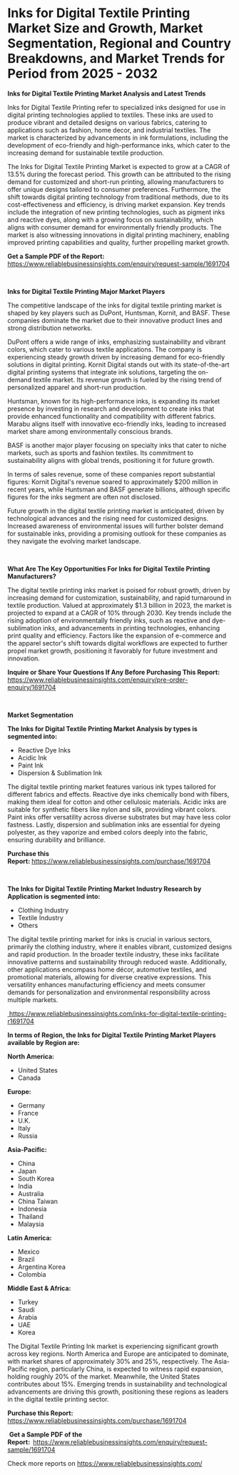 <p><h1>Inks for Digital Textile Printing Market Size and Growth, Market Segmentation, Regional and Country Breakdowns, and Market Trends for Period from 2025 -  2032</h1></p><p><strong>Inks for Digital Textile Printing Market Analysis and Latest Trends</strong></p>
<p><p>Inks for Digital Textile Printing refer to specialized inks designed for use in digital printing technologies applied to textiles. These inks are used to produce vibrant and detailed designs on various fabrics, catering to applications such as fashion, home decor, and industrial textiles. The market is characterized by advancements in ink formulations, including the development of eco-friendly and high-performance inks, which cater to the increasing demand for sustainable textile production.</p><p>The Inks for Digital Textile Printing Market is expected to grow at a CAGR of 13.5% during the forecast period. This growth can be attributed to the rising demand for customized and short-run printing, allowing manufacturers to offer unique designs tailored to consumer preferences. Furthermore, the shift towards digital printing technology from traditional methods, due to its cost-effectiveness and efficiency, is driving market expansion. Key trends include the integration of new printing technologies, such as pigment inks and reactive dyes, along with a growing focus on sustainability, which aligns with consumer demand for environmentally friendly products. The market is also witnessing innovations in digital printing machinery, enabling improved printing capabilities and quality, further propelling market growth.</p></p>
<p><strong>Get a Sample PDF of the Report:&nbsp;</strong> <a href="https://www.reliablebusinessinsights.com/enquiry/request-sample/1691704?utm_campaign=1674&utm_medium=2&utm_source=Github&utm_content=ia&utm_term=07012025&utm_id=inks-for-digital-textile-printing">https://www.reliablebusinessinsights.com/enquiry/request-sample/1691704</a></p>
<p>&nbsp;</p>
<p><strong>Inks for Digital Textile Printing Major Market Players</strong></p>
<p><p>The competitive landscape of the inks for digital textile printing market is shaped by key players such as DuPont, Huntsman, Kornit, and BASF. These companies dominate the market due to their innovative product lines and strong distribution networks.</p><p>DuPont offers a wide range of inks, emphasizing sustainability and vibrant colors, which cater to various textile applications. The company is experiencing steady growth driven by increasing demand for eco-friendly solutions in digital printing. Kornit Digital stands out with its state-of-the-art digital printing systems that integrate ink solutions, targeting the on-demand textile market. Its revenue growth is fueled by the rising trend of personalized apparel and short-run production.</p><p>Huntsman, known for its high-performance inks, is expanding its market presence by investing in research and development to create inks that provide enhanced functionality and compatibility with different fabrics. Marabu aligns itself with innovative eco-friendly inks, leading to increased market share among environmentally conscious brands.</p><p>BASF is another major player focusing on specialty inks that cater to niche markets, such as sports and fashion textiles. Its commitment to sustainability aligns with global trends, positioning it for future growth. </p><p>In terms of sales revenue, some of these companies report substantial figures: Kornit Digital's revenue soared to approximately $200 million in recent years, while Huntsman and BASF generate billions, although specific figures for the inks segment are often not disclosed.</p><p>Future growth in the digital textile printing market is anticipated, driven by technological advances and the rising need for customized designs. Increased awareness of environmental issues will further bolster demand for sustainable inks, providing a promising outlook for these companies as they navigate the evolving market landscape.</p></p>
<p>&nbsp;</p>
<p><strong>What Are The Key Opportunities For Inks for Digital Textile Printing Manufacturers?</strong></p>
<p><p>The digital textile printing inks market is poised for robust growth, driven by increasing demand for customization, sustainability, and rapid turnaround in textile production. Valued at approximately $1.3 billion in 2023, the market is projected to expand at a CAGR of 10% through 2030. Key trends include the rising adoption of environmentally friendly inks, such as reactive and dye-sublimation inks, and advancements in printing technologies, enhancing print quality and efficiency. Factors like the expansion of e-commerce and the apparel sector's shift towards digital workflows are expected to further propel market growth, positioning it favorably for future investment and innovation.</p></p>
<p><strong>Inquire or Share Your Questions If Any Before Purchasing This Report:</strong> <a href="https://www.reliablebusinessinsights.com/enquiry/pre-order-enquiry/1691704?utm_campaign=1674&utm_medium=2&utm_source=Github&utm_content=ia&utm_term=07012025&utm_id=inks-for-digital-textile-printing">https://www.reliablebusinessinsights.com/enquiry/pre-order-enquiry/1691704</a></p>
<p>&nbsp;</p>
<p><strong>Market Segmentation</strong></p>
<p><strong>The Inks for Digital Textile Printing Market Analysis by types is segmented into:</strong></p>
<p><ul><li>Reactive Dye Inks</li><li>Acidic Ink</li><li>Paint Ink</li><li>Dispersion & Sublimation Ink</li></ul></p>
<p><p>The digital textile printing market features various ink types tailored for different fabrics and effects. Reactive dye inks chemically bond with fibers, making them ideal for cotton and other cellulosic materials. Acidic inks are suitable for synthetic fibers like nylon and silk, providing vibrant colors. Paint inks offer versatility across diverse substrates but may have less color fastness. Lastly, dispersion and sublimation inks are essential for dyeing polyester, as they vaporize and embed colors deeply into the fabric, ensuring durability and brilliance.</p></p>
<p><strong>Purchase this Report:&nbsp;</strong><a href="https://www.reliablebusinessinsights.com/purchase/1691704?utm_campaign=1674&utm_medium=2&utm_source=Github&utm_content=ia&utm_term=07012025&utm_id=inks-for-digital-textile-printing">https://www.reliablebusinessinsights.com/purchase/1691704</a></p>
<p>&nbsp;</p>
<p><strong>The Inks for Digital Textile Printing Market Industry Research by Application is segmented into:</strong></p>
<p><ul><li>Clothing Industry</li><li>Textile Industry</li><li>Others</li></ul></p>
<p><p>The digital textile printing market for inks is crucial in various sectors, primarily the clothing industry, where it enables vibrant, customized designs and rapid production. In the broader textile industry, these inks facilitate innovative patterns and sustainability through reduced waste. Additionally, other applications encompass home décor, automotive textiles, and promotional materials, allowing for diverse creative expressions. This versatility enhances manufacturing efficiency and meets consumer demands for personalization and environmental responsibility across multiple markets.</p></p>
<p><a href="https://www.reliablebusinessinsights.com/inks-for-digital-textile-printing-r1691704?utm_campaign=1674&utm_medium=2&utm_source=Github&utm_content=ia&utm_term=07012025&utm_id=inks-for-digital-textile-printing">&nbsp;https://www.reliablebusinessinsights.com/inks-for-digital-textile-printing-r1691704</a></p>
<p><strong>In terms of Region, the Inks for Digital Textile Printing Market Players available by Region are:</strong></p>
<p>
    <p> <strong> North America: </strong>
        <ul>
            <li>United States</li>
            <li>Canada</li>
        </ul>
        </p> 
    <p> <strong> Europe: </strong>
        <ul>
            <li>Germany</li>
            <li>France</li>
            <li>U.K.</li>
            <li>Italy</li>
            <li>Russia</li>
        </ul>
        </p> 
    <p> <strong> Asia-Pacific: </strong>
        <ul>
            <li>China</li>
            <li>Japan</li>
            <li>South Korea</li>
            <li>India</li>
            <li>Australia</li>
            <li>China Taiwan</li>
            <li>Indonesia</li>
            <li>Thailand</li>
            <li>Malaysia</li>
        </ul>
        </p> 
    <p> <strong> Latin America: </strong>
        <ul>
            <li>Mexico</li>
            <li>Brazil</li>
            <li>Argentina Korea</li>
            <li>Colombia</li>
        </ul>
        </p> 
    <p> <strong> Middle East & Africa: </strong>
        <ul>
            <li>Turkey</li>
            <li>Saudi</li>
            <li>Arabia</li>
            <li>UAE</li>
            <li>Korea</li>
        </ul>
    </p>
    </p>
<p><p>The Digital Textile Printing Ink market is experiencing significant growth across key regions. North America and Europe are anticipated to dominate, with market shares of approximately 30% and 25%, respectively. The Asia-Pacific region, particularly China, is expected to witness rapid expansion, holding roughly 20% of the market. Meanwhile, the United States contributes about 15%. Emerging trends in sustainability and technological advancements are driving this growth, positioning these regions as leaders in the digital textile printing sector.</p></p>
<p><strong>Purchase this Report: </strong><a href="https://www.reliablebusinessinsights.com/purchase/1691704?utm_campaign=1674&utm_medium=2&utm_source=Github&utm_content=ia&utm_term=07012025&utm_id=inks-for-digital-textile-printing">https://www.reliablebusinessinsights.com/purchase/1691704</a></p>
<p>&nbsp;<strong>Get a Sample PDF of the Report:&nbsp;&nbsp;</strong><a href="https://www.reliablebusinessinsights.com/enquiry/request-sample/1691704?utm_campaign=1674&utm_medium=2&utm_source=Github&utm_content=ia&utm_term=07012025&utm_id=inks-for-digital-textile-printing">https://www.reliablebusinessinsights.com/enquiry/request-sample/1691704</a></p>
<p><strong></strong></p>
<p>Check more reports on <a href="https://www.reliablebusinessinsights.com/?utm_campaign=1674&utm_medium=2&utm_source=Github&utm_content=ia&utm_term=07012025&utm_id=inks-for-digital-textile-printing">https://www.reliablebusinessinsights.com/</a></p>
